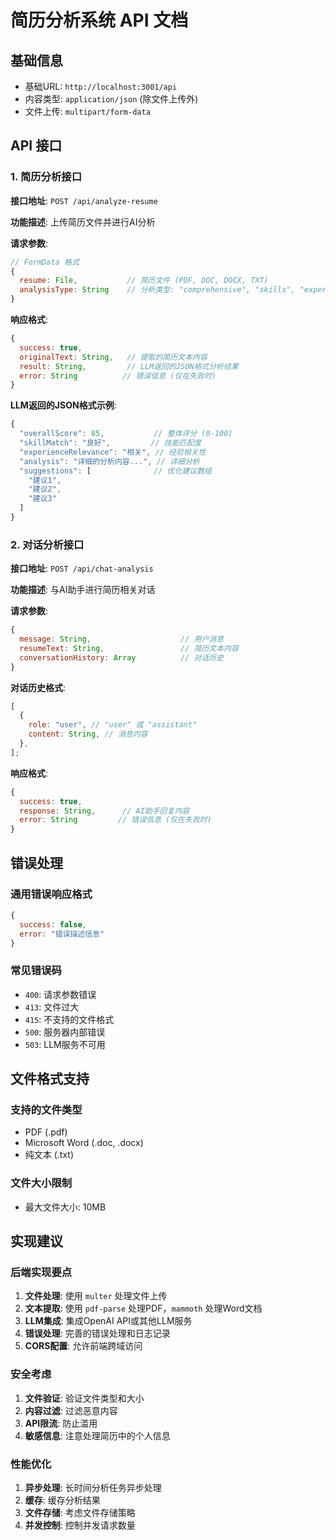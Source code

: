 # 简历分析系统 API 文档

## 基础信息

- 基础URL: `http://localhost:3001/api`
- 内容类型: `application/json` (除文件上传外)
- 文件上传: `multipart/form-data`

## API 接口

### 1. 简历分析接口

**接口地址**: `POST /api/analyze-resume`

**功能描述**: 上传简历文件并进行AI分析

**请求参数**:

```javascript
// FormData 格式
{
  resume: File,           // 简历文件 (PDF, DOC, DOCX, TXT)
  analysisType: String    // 分析类型: "comprehensive", "skills", "experience", "optimization"
}
```

**响应格式**:

```javascript
{
  success: true,
  originalText: String,   // 提取的简历文本内容
  result: String,         // LLM返回的JSON格式分析结果
  error: String          // 错误信息 (仅在失败时)
}
```

**LLM返回的JSON格式示例**:

```javascript
{
  "overallScore": 85,           // 整体评分 (0-100)
  "skillMatch": "良好",         // 技能匹配度
  "experienceRelevance": "相关", // 经验相关性
  "analysis": "详细的分析内容...", // 详细分析
  "suggestions": [              // 优化建议数组
    "建议1",
    "建议2",
    "建议3"
  ]
}
```

### 2. 对话分析接口

**接口地址**: `POST /api/chat-analysis`

**功能描述**: 与AI助手进行简历相关对话

**请求参数**:

```javascript
{
  message: String,                    // 用户消息
  resumeText: String,                 // 简历文本内容
  conversationHistory: Array          // 对话历史
}
```

**对话历史格式**:

```javascript
[
  {
    role: "user", // "user" 或 "assistant"
    content: String, // 消息内容
  },
];
```

**响应格式**:

```javascript
{
  success: true,
  response: String,      // AI助手回复内容
  error: String         // 错误信息 (仅在失败时)
}
```

## 错误处理

### 通用错误响应格式

```javascript
{
  success: false,
  error: "错误描述信息"
}
```

### 常见错误码

- `400`: 请求参数错误
- `413`: 文件过大
- `415`: 不支持的文件格式
- `500`: 服务器内部错误
- `503`: LLM服务不可用

## 文件格式支持

### 支持的文件类型

- PDF (.pdf)
- Microsoft Word (.doc, .docx)
- 纯文本 (.txt)

### 文件大小限制

- 最大文件大小: 10MB

## 实现建议

### 后端实现要点

1. **文件处理**: 使用 `multer` 处理文件上传
2. **文本提取**: 使用 `pdf-parse` 处理PDF，`mammoth` 处理Word文档
3. **LLM集成**: 集成OpenAI API或其他LLM服务
4. **错误处理**: 完善的错误处理和日志记录
5. **CORS配置**: 允许前端跨域访问

### 安全考虑

1. **文件验证**: 验证文件类型和大小
2. **内容过滤**: 过滤恶意内容
3. **API限流**: 防止滥用
4. **敏感信息**: 注意处理简历中的个人信息

### 性能优化

1. **异步处理**: 长时间分析任务异步处理
2. **缓存**: 缓存分析结果
3. **文件存储**: 考虑文件存储策略
4. **并发控制**: 控制并发请求数量
